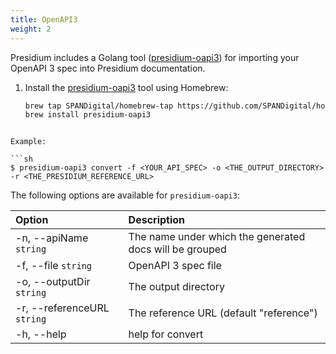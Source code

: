 ```yaml
---
title: OpenAPI3
weight: 2
---
```


Presidium includes a Golang tool ([presidium-oapi3](https://formulae.brew.sh/formula/presidium-oapi3)) for importing your OpenAPI 3 spec into Presidium documentation.

1. Install the [presidium-oapi3](https://github.com/SPANDigital/presidium-oapi3) tool using Homebrew:

   ```sh
   brew tap SPANDigital/homebrew-tap https://github.com/SPANDigital/homebrew-tap.git
   brew install presidium-oapi3
```

Example:

```sh
$ presidium-oapi3 convert -f <YOUR_API_SPEC> -o <THE_OUTPUT_DIRECTORY> -r <THE_PRESIDIUM_REFERENCE_URL>
```

The following options are available for `presidium-oapi3`:

| Option                       | Description                                             |
|:-----------------------------|:--------------------------------------------------------|
| -n, \--apiName `string`      | The name under which the generated docs will be grouped |
| -f, \--file `string`         | OpenAPI 3 spec file                                     |
| -o, \--outputDir `string`    | The output directory                                    |
| -r, \--referenceURL `string` | The reference URL (default "reference")                 |
| -h, \--help                  | help for convert                                        |